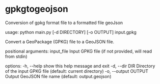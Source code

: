 # gpkgtogeojson
Conversion of gpkg format file to a formatted file geoJson

usage: python main.py [-d DIRECTORY] [-o OUTPUT] input.gpkg

Convert a GeoPackage (GPKG) file to a GeoJSON file.

positional arguments:
  input_file           Input GPKG file (if not provided, will read from stdin)

options:
  -h, --help           show this help message and exit
  -d, --dir DIR        Directory of the input GPKG file (default: current directory)
  -o, --output OUTPUT  Output GeoJSON file name (default: output.geojson)
